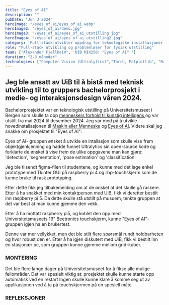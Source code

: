 ```yaml
---
title: "Eyes of AI"
description: ""
pubDate: "Jun 3 2024"
heroImage: "/eyes_of_ai/eyes_of_ai.webp"
heroImage2: "/eyes_of_ai/demo.jpg"
heroImage3: "/eyes_of_ai/eyes_of_ai_utstilling.jpg"
heroImage4: "/eyes_of_ai/eyes_of_ai_utstilling2.jpg"
category: 'Full-stack-utvikler oppdrag for teknologiske installasjoner'
role: "Full-stack utvikling og problemløser for fysisk utstilling"
team: ["Alexander Fjellheim", 'UIB MIX250: "Eyes of AI" ']
duration: "2-3 måneder"
technologies: ["Computer Vision (Ultralytics)","Torch, Matplotlib", "Raspberry PI, ESP32", "3D-printing og CAD"]
---
```

<section>

<h2>
Jeg ble ansatt av UiB til å bistå med teknisk utvikling til to gruppers bachelorprosjekt i medie- og interaksjonsdesign våren 2024. 
</h2>

<p>
Bachelorprosjektet var en teknologisk utstilling på Universitetsmuseet i Bergen som skulle ta opp <a href="https://teklab.uib.no/artikler/utstilling-kunstig-intelligens-skaper-ambivalens/"> menneskers forhold til kunstig intelligens </a> og var utstilt fra mai 2024 til desember 2024. Jeg var med på å utvikle hovedinstallasjonen til <a href="">Maskin eller Menneske</a> og <a href="">Eyes of AI</a>. Videre skal jeg snakke om prosjektet til "Eyes of AI":
</p>

<p>
Eyes of AI- gruppen ønsket å utvikle en intallasjon som skulle vise frem objektgjenkjenning og hadde funnet Ultralytics sin open-source kode og forklarte de ønsket å vise frem de ulike oppgavene man kan gjøre: 'detection', 'segmentation', 'pose estimation' og 'classification'. 

Jeg ble tilsendt figma-filen til studentene, og kunne med det lage enkel prototype med Tkinter GUI på raspberry pi 4 og rbp-touchskjerm som de kunne bruke til rask prototyping. 

Etter dette fikk jeg tilbakemelding om at de ønsket at det skulle gå raskere. Etter å ha snakket med min kontaktperson med UiB, fikk vi deretter bestilt inn raspberry pi 5. Da dette skulle stå utstilt på musuem, tenkte gruppen at det var best at man kunne gjemme den vekk.

Etter å ha mottatt raspberry pi5, og koblet den opp med Universitetsmuseets 19" Beetronics touchskjerm, kunne "Eyes of AI"-gruppen igjen ha en brukertest. 

Denne var mer vellykket, men det ble stilt flere spørsmål rundt holdbarheten og hvor robust den er. Etter å ha igjen diskutert med UiB, fikk vi bestilt inn en stasjonær pc, som gruppen kunne gjemme mellom grid-kuber. 
</p>

<h3>
MONTERING
</h3>
<p>
Det ble flere lange dager på Universitetsmuseet for å fikse alle mulige feilområder. Det var spesielt viktig at:
prosjektet skulle kunne starte opp automatisk ved en restart
Ingen skulle kunne klare å komme seg ut av applikasjonen ved å ta på touchskjermen på en spesiell måte
</p>


<h3>REFLEKSJONER</h3>
<p></p>
<section>
